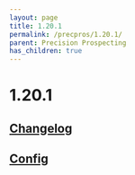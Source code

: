 ```yaml
---
layout: page
title: 1.20.1
permalink: /precpros/1.20.1/
parent: Precision Prospecting
has_children: true
---
```


# 1.20.1

## [Changelog](changelog/)

## [Config](config/)
